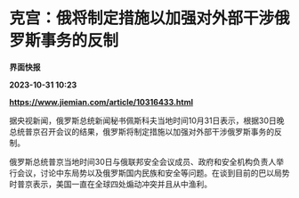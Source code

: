 # 克宫：俄将制定措施以加强对外部干涉俄罗斯事务的反制
**界面快报**

**2023-10-31 10:23**

**https://www.jiemian.com/article/10316433.html**

据央视新闻，俄罗斯总统新闻秘书佩斯科夫当地时间10月31日表示，根据30日晚总统普京召开会议的结果，俄罗斯将制定措施以加强对外部干涉俄罗斯事务的反制。

俄罗斯总统普京当地时间30日与俄联邦安全会议成员、政府和安全机构负责人举行会议，讨论中东局势以及俄罗斯国内民族和安全等问题。在谈到目前的巴以局势时普京表示，美国一直在全球四处煽动冲突并且从中渔利。
